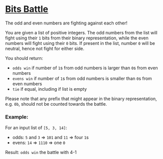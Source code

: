 # [Bits Battle](https://www.codewars.com/kata/bits-battle "https://www.codewars.com/kata/58856a06760b85c4e6000055")

The odd and even numbers are fighting against each other!

You are given a list of positive integers. The odd numbers from the list will fight using their `1` bits from their binary representation, while the even numbers will fight using their `0` bits. If present in the list, number `0` will be neutral, hence not fight for either side.

You should return:

* `odds win` if number of `1`s from odd numbers is larger than `0`s from even numbers
* `evens win` if number of `1`s from odd numbers is smaller than `0`s from even numbers
* `tie` if equal, including if list is empty

Please note that any prefix that might appear in the binary representation, e.g. `0b`, should not be counted towards the battle.

### Example:
For an input list of `[5, 3, 14]`:

* odds: `5` and `3` => `101` and `11` => four `1`s
* evens: `14` => `1110` => one `0`

Result: `odds win` the battle with 4-1